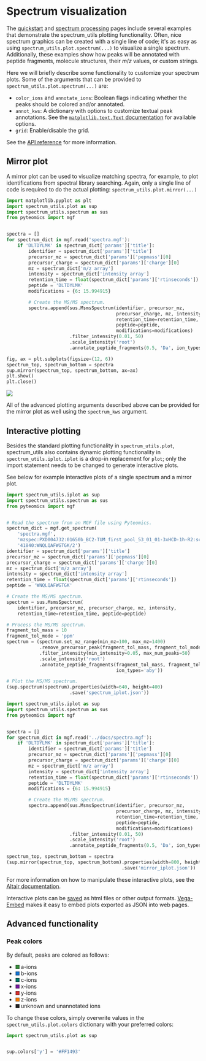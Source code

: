 # Spectrum visualization

The [quickstart](quickstart.md) and [spectrum processing](processing.md) pages
include several examples that demonstrate the spectrum_utils plotting
functionality. Often, nice spectrum graphics can be created with a single line
of code; it's as easy as using `spectrum_utils.plot.spectrum(...)` to visualize
a single spectrum. Additionally, these examples show how peaks will be
annotated with peptide fragments, molecule structures, their _m_/_z_ values, or
custom strings.

Here we will briefly describe some functionality to customize your spectrum
plots. Some of the arguments that can be provided to
`spectrum_utils.plot.spectrum(...)` are:

- `color_ions` and `annotate_ions`: Boolean flags indicating whether the peaks
should be colored and/or annotated.
- `annot_kws`: A dictionary with options to customize textual peak annotations.
See the
[`matplotlib.text.Text` documentation](https://matplotlib.org/3.1.1/api/text_api.html#matplotlib.text.Text)
for available options.
- `grid`: Enable/disable the grid.

See the [API reference](api.md) for more information.

## Mirror plot

A mirror plot can be used to visualize matching spectra, for example, to
plot identifications from spectral library searching. Again, only a single line
of code is required to do the actual plotting:
`spectrum_utils.plot.mirror(...)`

```python
import matplotlib.pyplot as plt
import spectrum_utils.plot as sup
import spectrum_utils.spectrum as sus
from pyteomics import mgf


spectra = []
for spectrum_dict in mgf.read('spectra.mgf'):
    if 'DLTDYLMK' in spectrum_dict['params']['title']:
        identifier = spectrum_dict['params']['title']
        precursor_mz = spectrum_dict['params']['pepmass'][0]
        precursor_charge = spectrum_dict['params']['charge'][0]
        mz = spectrum_dict['m/z array']
        intensity = spectrum_dict['intensity array']
        retention_time = float(spectrum_dict['params']['rtinseconds'])
        peptide = 'DLTDYLMK'
        modifications = {6: 15.994915}

        # Create the MS/MS spectrum.
        spectra.append(sus.MsmsSpectrum(identifier, precursor_mz,
                                        precursor_charge, mz, intensity,
                                        retention_time=retention_time,
                                        peptide=peptide,
                                        modifications=modifications)
                       .filter_intensity(0.01, 50)
                       .scale_intensity('root')
                       .annotate_peptide_fragments(0.5, 'Da', ion_types='aby'))

fig, ax = plt.subplots(figsize=(12, 6))
spectrum_top, spectrum_bottom = spectra
sup.mirror(spectrum_top, spectrum_bottom, ax=ax)
plt.show()
plt.close()
```

![](mirror.png)

All of the advanced plotting arguments described above can be provided for the
mirror plot as well using the `spectrum_kws` argument.

## Interactive plotting

Besides the standard plotting functionality in `spectrum_utils.plot`,
spectrum_utils also contains dynamic plotting functionality in
`spectrum_utils.iplot`. `iplot` is a drop-in replacement for `plot`; only the
import statement needs to be changed to generate interactive plots.

See below for example interactive plots of a single spectrum and a mirror plot.

<script src="https://cdn.jsdelivr.net/npm/vega@5"></script>
<script src="https://cdn.jsdelivr.net/npm/vega-lite@3"></script>
<script src="https://cdn.jsdelivr.net/npm/vega-embed@4"></script>

```python
import spectrum_utils.iplot as sup
import spectrum_utils.spectrum as sus
from pyteomics import mgf


# Read the spectrum from an MGF file using Pyteomics.
spectrum_dict = mgf.get_spectrum(
    'spectra.mgf',
    'mzspec:PXD004732:01650b_BC2-TUM_first_pool_53_01_01-3xHCD-1h-R2:scan:'
    '41840:WNQLQAFWGTGK/2')
identifier = spectrum_dict['params']['title']
precursor_mz = spectrum_dict['params']['pepmass'][0]
precursor_charge = spectrum_dict['params']['charge'][0]
mz = spectrum_dict['m/z array']
intensity = spectrum_dict['intensity array']
retention_time = float(spectrum_dict['params']['rtinseconds'])
peptide = 'WNQLQAFWGTGK'

# Create the MS/MS spectrum.
spectrum = sus.MsmsSpectrum(
    identifier, precursor_mz, precursor_charge, mz, intensity,
    retention_time=retention_time, peptide=peptide)

# Process the MS/MS spectrum.
fragment_tol_mass = 10
fragment_tol_mode = 'ppm'
spectrum = (spectrum.set_mz_range(min_mz=100, max_mz=1400)
            .remove_precursor_peak(fragment_tol_mass, fragment_tol_mode)
            .filter_intensity(min_intensity=0.05, max_num_peaks=50)
            .scale_intensity('root')
            .annotate_peptide_fragments(fragment_tol_mass, fragment_tol_mode,
                                        ion_types='aby'))

# Plot the MS/MS spectrum.
(sup.spectrum(spectrum).properties(width=640, height=400)
                       .save('spectrum_iplot.json'))
```

<div id="spectrum"></div>

```python
import spectrum_utils.iplot as sup
import spectrum_utils.spectrum as sus
from pyteomics import mgf


spectra = []
for spectrum_dict in mgf.read('../docs/spectra.mgf'):
    if 'DLTDYLMK' in spectrum_dict['params']['title']:
        identifier = spectrum_dict['params']['title']
        precursor_mz = spectrum_dict['params']['pepmass'][0]
        precursor_charge = spectrum_dict['params']['charge'][0]
        mz = spectrum_dict['m/z array']
        intensity = spectrum_dict['intensity array']
        retention_time = float(spectrum_dict['params']['rtinseconds'])
        peptide = 'DLTDYLMK'
        modifications = {6: 15.994915}

        # Create the MS/MS spectrum.
        spectra.append(sus.MsmsSpectrum(identifier, precursor_mz,
                                        precursor_charge, mz, intensity,
                                        retention_time=retention_time,
                                        peptide=peptide,
                                        modifications=modifications)
                       .filter_intensity(0.01, 50)
                       .scale_intensity('root')
                       .annotate_peptide_fragments(0.5, 'Da', ion_types='aby'))

spectrum_top, spectrum_bottom = spectra
(sup.mirror(spectrum_top, spectrum_bottom).properties(width=800, height=600)
                                          .save('mirror_iplot.json'))
```

<div id="mirror"></div>

<script type="text/javascript">
  var mirror = "https://raw.githubusercontent.com/bittremieux/spectrum_utils/master/docs/mirror_iplot.json";
  var spectrum = "https://raw.githubusercontent.com/bittremieux/spectrum_utils/master/docs/spectrum_iplot.json";
  vegaEmbed('#mirror', mirror).then(function(result) {
  }).catch(console.error);
  vegaEmbed('#spectrum', spectrum).then(function(result) {
  }).catch(console.error);
</script>

For more information on how to manipulate these interactive plots, see the
[Altair documentation](https://altair-viz.github.io/index.html).

Interactive plots can be
[saved](https://altair-viz.github.io/user_guide/saving_charts.html) as html
files or other output formats. [Vega-Embed](https://github.com/vega/vega-embed)
makes it easy to embed plots exported as JSON into web pages.

## Advanced functionality

### Peak colors

By default, peaks are colored as follows:

- <svg width="10" height="10"><rect width="10" height="10" style="fill:#388E3C;stroke-width:1;stroke:rgb(0,0,0)" /></svg> a-ions
- <svg width="10" height="10"><rect width="10" height="10" style="fill:#1976D2;stroke-width:1;stroke:rgb(0,0,0)" /></svg> b-ions
- <svg width="10" height="10"><rect width="10" height="10" style="fill:#00796B;stroke-width:1;stroke:rgb(0,0,0)" /></svg> c-ions
- <svg width="10" height="10"><rect width="10" height="10" style="fill:#7B1FA2;stroke-width:1;stroke:rgb(0,0,0)" /></svg> x-ions
- <svg width="10" height="10"><rect width="10" height="10" style="fill:#D32F2F;stroke-width:1;stroke:rgb(0,0,0)" /></svg> y-ions
- <svg width="10" height="10"><rect width="10" height="10" style="fill:#F57C00;stroke-width:1;stroke:rgb(0,0,0)" /></svg> z-ions
- <svg width="10" height="10"><rect width="10" height="10" style="fill:#212121;stroke-width:1;stroke:rgb(0,0,0)" /></svg> unknown and unannotated ions

To change these colors, simply overwrite values in the
`spectrum_utils.plot.colors` dictionary with your preferred colors:

```python
import spectrum_utils.plot as sup


sup.colors['y'] = '#FF1493'
```
